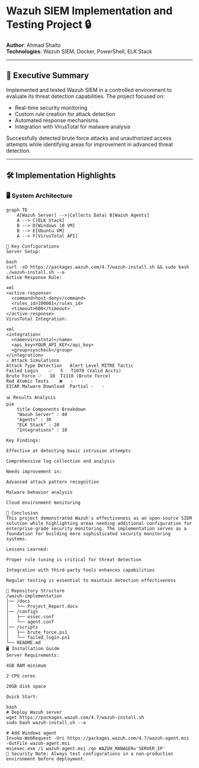# Wazuh SIEM Implementation and Testing Project 🔒

**Author**: Ahmad Shaito  
**Technologies**: Wazuh SIEM, Docker, PowerShell, ELK Stack  

---

## 📝 Executive Summary
Implemented and tested Wazuh SIEM in a controlled environment to evaluate its threat detection capabilities. The project focused on:
- Real-time security monitoring
- Custom rule creation for attack detection
- Automated response mechanisms
- Integration with VirusTotal for malware analysis

Successfully detected brute force attacks and unauthorized access attempts while identifying areas for improvement in advanced threat detection.

---

## 🛠️ Implementation Highlights

### 🖥️ System Architecture
```mermaid
graph TD
    A[Wazuh Server] -->|Collects Data| B[Wazuh Agents]
    A --> C[ELK Stack]
    B --> D[Windows 10 VM]
    B --> E[Ubuntu VM]
    A --> F[VirusTotal API]

🔧 Key Configurations
Server Setup:

bash
curl -sO https://packages.wazuh.com/4.7/wazuh-install.sh && sudo bash ./wazuh-install.sh --a
Active Response Rule:

xml
<active-response>
  <command>host-deny</command>
  <rules_id>100001</rules_id>
  <timeout>600</timeout>
</active-response>
VirusTotal Integration:

xml
<integration>
  <name>virustotal</name>
  <api_key>YOUR_API_KEY</api_key>
  <group>syscheck</group>
</integration>
⚔️ Attack Simulations
Attack Type	Detection	Alert Level	MITRE Tactic
Failed Login	✅	5	T1078 (Valid Accts)
Brute Force	✅	10	T1110 (Brute Force)
Red Atomic Tests	❌	-	-
EICAR Malware Download	Partial	-	-

📊 Results Analysis
pie
    title Components Breakdown
    "Wazuh Server" : 40
    "Agents" : 30
    "ELK Stack" : 20
    "Integrations" : 10

Key Findings:

Effective at detecting basic intrusion attempts

Comprehensive log collection and analysis

Needs improvement in:

Advanced attack pattern recognition

Malware behavior analysis

Cloud environment monitoring

🏁 Conclusion
This project demonstrated Wazuh's effectiveness as an open-source SIEM solution while highlighting areas needing additional configuration for enterprise-grade security monitoring. The implementation serves as a foundation for building more sophisticated security monitoring systems.

Lessons Learned:

Proper rule tuning is critical for threat detection

Integration with third-party tools enhances capabilities

Regular testing is essential to maintain detection effectiveness

📂 Repository Structure
/wazuh-implementation
│── /docs
│   └── Project_Report.docx
│── /configs
│   ├── ossec.conf
│   └── agent.conf
│── /scripts
│   ├── brute_force.ps1
│   └── failed_login.ps1
└── README.md
🖥️ Installation Guide
Server Requirements:

4GB RAM minimum

2 CPU cores

20GB disk space

Quick Start:

bash
# Deploy Wazuh server
wget https://packages.wazuh.com/4.7/wazuh-install.sh
sudo bash wazuh-install.sh --a

# Add Windows agent
Invoke-WebRequest -Uri https://packages.wazuh.com/4.7/wazuh-agent.msi -OutFile wazuh-agent.msi
msiexec.exe /i wazuh-agent.msi /qn WAZUH_MANAGER='SERVER_IP'
🔐 Security Note: Always test configurations in a non-production environment before deployment.
